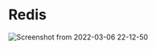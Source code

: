 # Redis
![Screenshot from 2022-03-06 22-12-50](https://user-images.githubusercontent.com/90761494/156936566-b97dcb79-c11e-4fa5-b985-5351a2341c60.png)
